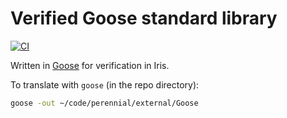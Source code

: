 # Verified Goose standard library

[![CI](https://github.com/goose-lang/std/actions/workflows/build.yml/badge.svg)](https://github.com/goose-lang/std/actions/workflows/build.yml)

Written in [Goose](https://github.com/tchajed/goose) for verification in Iris.

To translate with `goose` (in the repo directory):

```bash
goose -out ~/code/perennial/external/Goose
```
